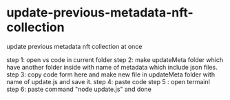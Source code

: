 # update-previous-metadata-nft-collection
update previous metadata nft collection at once

step 1: open vs code in current folder
step 2: make updateMeta folder which have another folder inside with name of metadata which include json files.
step 3: copy code form here and make new file in updateMeta folder with name of update.js and save it.
step 4: paste code 
step 5 : open termainl 
step 6: paste command "node update.js"
and done 
